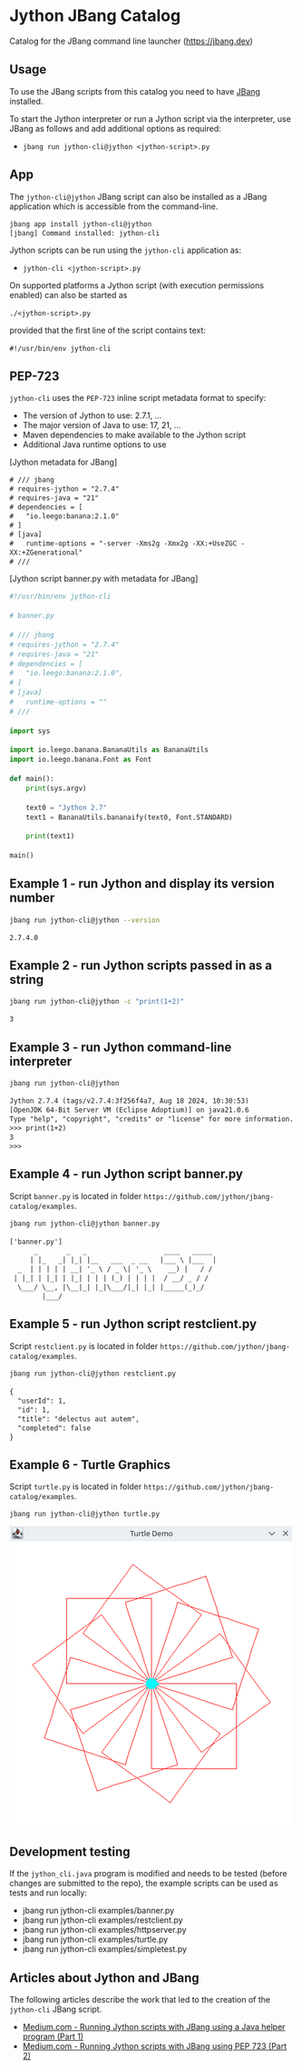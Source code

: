 # Jython JBang Catalog

Catalog for the JBang command line launcher (https://jbang.dev)

## Usage

To use the JBang scripts from this catalog you need to have [JBang](https://www.jbang.dev/) installed.

To start the Jython interpreter or run a Jython script via the interpreter, use JBang as follows and add additional options as required:

* `jbang run jython-cli@jython <jython-script>.py`

## App

The `jython-cli@jython` JBang script can also be installed as a JBang application which is accessible from the command-line.

```
jbang app install jython-cli@jython
[jbang] Command installed: jython-cli
```

Jython scripts can be run using the `jython-cli` application as:

* `jython-cli <jython-script>.py`

On supported platforms a Jython script (with execution permissions enabled) can also be started as

`./<jython-script>.py`

provided that the first line of the script contains text:

`#!/usr/bin/env jython-cli`

## PEP-723

`jython-cli` uses the `PEP-723` inline script metadata format to specify:

* The version of Jython to use: 2.7.1, ...
* The major version of Java to use: 17, 21, ...
* Maven dependencies to make available to the Jython script
* Additional Java runtime options to use

[Jython metadata for JBang]
```
# /// jbang
# requires-jython = "2.7.4"
# requires-java = "21"
# dependencies = [
#   "io.leego:banana:2.1.0"
# ]
# [java]
#   runtime-options = "-server -Xms2g -Xmx2g -XX:+UseZGC -XX:+ZGenerational"
# ///
```

[Jython script banner.py with metadata for JBang]

```python
#!/usr/bin/env jython-cli

# banner.py

# /// jbang
# requires-jython = "2.7.4"
# requires-java = "21"
# dependencies = [
#   "io.leego:banana:2.1.0",
# ]
# [java]
#   runtime-options = ""
# ///

import sys

import io.leego.banana.BananaUtils as BananaUtils
import io.leego.banana.Font as Font

def main():
    print(sys.argv)

    text0 = "Jython 2.7"
    text1 = BananaUtils.bananaify(text0, Font.STANDARD)

    print(text1)

main()
```

## Example 1 - run Jython and display its version number

```bash
jbang run jython-cli@jython --version
```

```
2.7.4.0
```

## Example 2 - run Jython scripts passed in as a string

```bash
jbang run jython-cli@jython -c "print(1+2)"
```

```
3
```

## Example 3 - run Jython command-line interpreter

```bash
jbang run jython-cli@jython
```

```
Jython 2.7.4 (tags/v2.7.4:3f256f4a7, Aug 18 2024, 10:30:53)
[OpenJDK 64-Bit Server VM (Eclipse Adoptium)] on java21.0.6
Type "help", "copyright", "credits" or "license" for more information.
>>> print(1+2)
3
>>> 
```

## Example 4 - run Jython script banner.py

Script `banner.py` is located in folder `https://github.com/jython/jbang-catalog/examples`.

```
jbang run jython-cli@jython banner.py

['banner.py']
      _       _   _                   ____   _____ 
     | |_   _| |_| |__   ___  _ __   |___ \ |___  |
  _  | | | | | __| '_ \ / _ \| '_ \    __) |   / / 
 | |_| | |_| | |_| | | | (_) | | | |  / __/ _ / /  
  \___/ \__, |\__|_| |_|\___/|_| |_| |_____(_)_/   
        |___/                                      
```
## Example 5 - run Jython script restclient.py

Script `restclient.py` is located in folder `https://github.com/jython/jbang-catalog/examples`.

```
jbang run jython-cli@jython restclient.py

{
  "userId": 1,
  "id": 1,
  "title": "delectus aut autem",
  "completed": false
}
```

## Example 6 - Turtle Graphics

Script `turtle.py` is located in folder `https://github.com/jython/jbang-catalog/examples`.

```
jbang run jython-cli@jython turtle.py
```

![Alt text](images/turtle.png)

## Development testing

If the `jython_cli.java` program is modified and needs to be tested (before changes
are submitted to the repo), the example scripts can be used as tests and run 
locally:

* jbang run jython-cli examples/banner.py
* jbang run jython-cli examples/restclient.py
* jbang run jython-cli examples/httpserver.py
* jbang run jython-cli examples/turtle.py
* jbang run jython-cli examples/simpletest.py

## Articles about Jython and JBang

The following articles describe the work that led to the creation of the `jython-cli` JBang script.

* [Medium.com - Running Jython scripts with JBang using a Java helper program (Part 1)](https://medium.com/@werner.fouche/running-jython-scripts-with-jbang-using-a-java-helper-program-9ab9f8e35ddc)
* [Medium.com - Running Jython scripts with JBang using PEP 723 (Part 2)](https://medium.com/@werner.fouche/running-jython-scripts-with-jbang-part-2-d13b3699c015)

